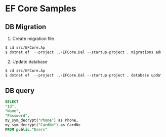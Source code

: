# EF Core Samples

## DB Migration

1. Create migration file

```s
$ cd src/EFCore.Ap
$ dotnet ef  --project ../EFCore.Dal --startup-project . migrations add InitCreate
```

2. Update database

```s
$ cd src/EFCore.Ap
$ dotnet ef  --project ../EFCore.Dal --startup-project . database update
```

## DB query

```sql
SELECT
"Id",
"Name",
"Password",
my_sym_decrypt("Phone") as Phone,
my_sym_decrypt("CardNo") as CardNo 
FROM public."Users"
```